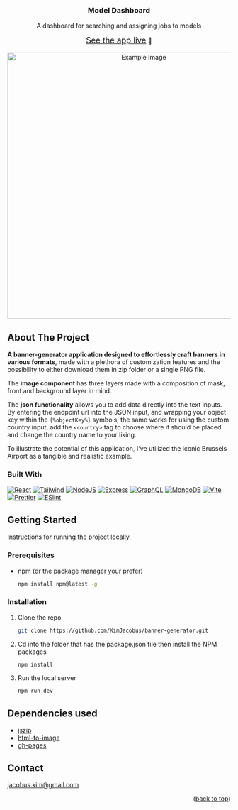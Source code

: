 <br />
<div align="center">

<h3 align="center">Model Dashboard</h3>

  <p align="center">
  A dashboard for searching and assigning jobs to models
  </p>

<a style="font-size: 18px;" href="https://kimjacobus.github.io/dashboard/">See the app live</a> 🚀
<br/>
<br/>
<img src="example.png" alt="Example Image" width="600"/>

</div>

## About The Project

**A banner-generator application designed to effortlessly craft banners in various formats**,
made with a plethora of customization features and the possibility to either download them in zip folder or a single PNG file.

The **image component** has three layers made with a composition of mask, front and background layer in mind.

The **json functionality** allows you to add data directly into the text inputs. By entering the endpoint url into the JSON input, and wrapping your object key within the `{%objectKey%}` symbols, the same works for using the custom country input, add the `<country>` tag to choose where it should be placed and change the country name to your liking.

To illustrate the potential of this application, I've utilized the iconic Brussels Airport as a tangible and realistic example.

### Built With

[![React][React.js]][React-url]
[![Tailwind][Tailwind]][Tailwind-url]
[![NodeJS][NodeJS]][NodeJS-url]
[![Express][Express]][Express-url]
[![GraphQL][GraphQL]][Tailwind-url]
[![MongoDB][MongoDB]][Tailwind-url]
[![Vite][Vite]][Vite-url]
[![Prettier][Prettier]][Prettier-url]
[![ESlint][ESlint]][ESlint-url]

## Getting Started

Instructions for running the project locally.

### Prerequisites

-   npm (or the package manager your prefer)

    ```sh
    npm install npm@latest -g
    ```

### Installation

1. Clone the repo
    ```sh
    git clone https://github.com/KimJacobus/banner-generator.git
    ```
2. Cd into the folder that has the package.json file then install the NPM packages
    ```sh
    npm install
    ```
3. Run the local server
    ```sh
    npm run dev
    ```

## Dependencies used

-   [jszip](https://stuk.github.io/jszip/)
-   [html-to-image](https://github.com/bubkoo/html-to-image#readme)
-   [gh-pages](https://github.com/tschaub/gh-pages)

## Contact

jacobus.kim@gmail.com

<p align="right">(<a href="#readme-top">back to top</a>)</p>

[React.js]: https://img.shields.io/badge/React-20232A?style=for-the-badge&logo=react&logoColor=61DAFB
[React-url]: https://reactjs.org/
[Vite]: https://img.shields.io/badge/Vite-20232A?style=for-the-badge&logo=vite&logoColor=c061cb
[Vite-url]: https://vitejs.dev/
[Tailwind]: https://img.shields.io/badge/Tailwind-20232A?style=for-the-badge&logo=Tailwind&logoColor
[Tailwind-url]: https://tailwindcss.com/
[NodeJS]: https://img.shields.io/badge/NodeJS-20232A?style=for-the-badge&logo=NodeJS&logoColor
[NodeJS-url]: https://tailwindcss.com/
[Express]: https://img.shields.io/badge/Express-20232A?style=for-the-badge&logo=Express&logoColor
[Express-url]: https://expressjs.com/
[GraphQL]: https://img.shields.io/badge/GraphQL-20232A?style=for-the-badge&logo=GraphQL&logoColor
[GraphQL-url]: https://graphql.org/
[MongoDB]: https://img.shields.io/badge/MongoDB-20232A?style=for-the-badge&logo=MongoDB&logoColor
[MongoDB-url]: https://www.mongodb.com/
[Prettier]: https://img.shields.io/badge/prettier-20232A?style=for-the-badge&logo=prettier&logoColor
[Prettier-url]: https://prettier.io/
[ESlint]: https://img.shields.io/badge/eslint-20232A?style=for-the-badge&logo=eslint&logoColor
[ESlint-url]: https://eslint.org/1
